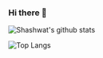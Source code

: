 ### Hi there 👋

![Shashwat's github stats](https://github-readme-stats.vercel.app/api?username=cr33dx&count_private=true&hide=stars&show_icons=true&theme=dark)

![Top Langs](https://github-readme-stats.vercel.app/api/top-langs/?username=cr33dx)
<!--
**cr33dx/cr33dx** is a ✨ _special_ ✨ repository because its `README.md` (this file) appears on your GitHub profile.

Here are some ideas to get you started:

- 🔭 I’m currently working on ...
- 🌱 I’m currently learning ...
- 👯 I’m looking to collaborate on ...
- 🤔 I’m looking for help with ...
- 💬 Ask me about ...
- 📫 How to reach me: ...
- 😄 Pronouns: ...
- ⚡ Fun fact: ...
-->
